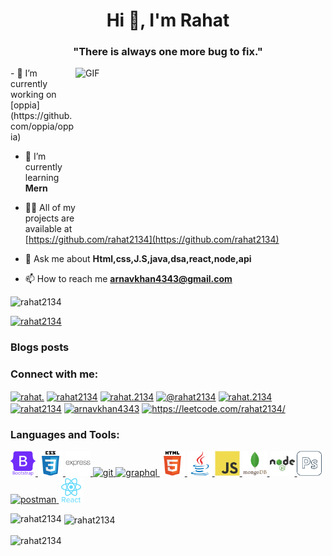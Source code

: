<h1 align="center">Hi 👋, I'm Rahat</h1>
<h3 align="center">"There is always one more bug to fix."</h3>
<a target="_blank">
<img align="right" height="250" width="400" alt="GIF" src="https://miro.medium.com/max/850/0*7Q3yvSIv_t0ioJ-Z.gif">
</a>
- 🔭 I’m currently working on [oppia](https://github.com/oppia/oppia)

- 🌱 I’m currently learning **Mern**

- 👨‍💻 All of my projects are available at [https://github.com/rahat2134](https://github.com/rahat2134)

- 💬 Ask me about **Html,css,J.S,java,dsa,react,node,api**

- 📫 How to reach me **arnavkhan4343@gmail.com**

<p align="left"> <img src="https://komarev.com/ghpvc/?username=rahat2134&label=Profile%20views&color=0e75b6&style=flat" alt="rahat2134" /> </p>

<p align="left"> <a href="https://github.com/ryo-ma/github-profile-trophy"><img src="https://github-profile-trophy.vercel.app/?username=rahat2134" alt="rahat2134" /></a> </p>



### Blogs posts
<!-- BLOG-POST-LIST:START -->
<!-- BLOG-POST-LIST:END -->

<h3 align="left">Connect with me:</h3>
<p align="left">
<a href="https://linkedin.com/in/rahat." target="blank"><img align="center" src="https://raw.githubusercontent.com/rahuldkjain/github-profile-readme-generator/master/src/images/icons/Social/linked-in-alt.svg" alt="rahat." height="30" width="40" /></a>
<a href="https://fb.com/rahat2134" target="blank"><img align="center" src="https://raw.githubusercontent.com/rahuldkjain/github-profile-readme-generator/master/src/images/icons/Social/facebook.svg" alt="rahat2134" height="30" width="40" /></a>
<a href="https://instagram.com/rahat.2134" target="blank"><img align="center" src="https://raw.githubusercontent.com/rahuldkjain/github-profile-readme-generator/master/src/images/icons/Social/instagram.svg" alt="rahat.2134" height="30" width="40" /></a>
<a href="https://medium.com/@rahat2134" target="blank"><img align="center" src="https://raw.githubusercontent.com/rahuldkjain/github-profile-readme-generator/master/src/images/icons/Social/medium.svg" alt="@rahat2134" height="30" width="40" /></a>
<a href="https://www.youtube.com/c/rahat.2134" target="blank"><img align="center" src="https://raw.githubusercontent.com/rahuldkjain/github-profile-readme-generator/master/src/images/icons/Social/youtube.svg" alt="rahat.2134" height="30" width="40" /></a>
<a href="https://www.codechef.com/users/rahat2134" target="blank"><img align="center" src="https://cdn.jsdelivr.net/npm/simple-icons@3.1.0/icons/codechef.svg" alt="rahat2134" height="30" width="40" /></a>
<a href="https://www.hackerrank.com/arnavkhan4343" target="blank"><img align="center" src="https://raw.githubusercontent.com/rahuldkjain/github-profile-readme-generator/master/src/images/icons/Social/hackerrank.svg" alt="arnavkhan4343" height="30" width="40" /></a>
<a href="https://www.leetcode.com/https://leetcode.com/rahat2134/" target="blank"><img align="center" src="https://raw.githubusercontent.com/rahuldkjain/github-profile-readme-generator/master/src/images/icons/Social/leet-code.svg" alt="https://leetcode.com/rahat2134/" height="30" width="40" /></a>
</p>

<h3 align="left">Languages and Tools:</h3>
<p align="left"> <a href="https://getbootstrap.com" target="_blank" rel="noreferrer"> <img src="https://raw.githubusercontent.com/devicons/devicon/master/icons/bootstrap/bootstrap-plain-wordmark.svg" alt="bootstrap" width="40" height="40"/> </a> <a href="https://www.w3schools.com/css/" target="_blank" rel="noreferrer"> <img src="https://raw.githubusercontent.com/devicons/devicon/master/icons/css3/css3-original-wordmark.svg" alt="css3" width="40" height="40"/> </a> <a href="https://expressjs.com" target="_blank" rel="noreferrer"> <img src="https://raw.githubusercontent.com/devicons/devicon/master/icons/express/express-original-wordmark.svg" alt="express" width="40" height="40"/> </a> <a href="https://git-scm.com/" target="_blank" rel="noreferrer"> <img src="https://www.vectorlogo.zone/logos/git-scm/git-scm-icon.svg" alt="git" width="40" height="40"/> </a> <a href="https://graphql.org" target="_blank" rel="noreferrer"> <img src="https://www.vectorlogo.zone/logos/graphql/graphql-icon.svg" alt="graphql" width="40" height="40"/> </a> <a href="https://www.w3.org/html/" target="_blank" rel="noreferrer"> <img src="https://raw.githubusercontent.com/devicons/devicon/master/icons/html5/html5-original-wordmark.svg" alt="html5" width="40" height="40"/> </a> <a href="https://www.java.com" target="_blank" rel="noreferrer"> <img src="https://raw.githubusercontent.com/devicons/devicon/master/icons/java/java-original.svg" alt="java" width="40" height="40"/> </a> <a href="https://developer.mozilla.org/en-US/docs/Web/JavaScript" target="_blank" rel="noreferrer"> <img src="https://raw.githubusercontent.com/devicons/devicon/master/icons/javascript/javascript-original.svg" alt="javascript" width="40" height="40"/> </a> <a href="https://www.mongodb.com/" target="_blank" rel="noreferrer"> <img src="https://raw.githubusercontent.com/devicons/devicon/master/icons/mongodb/mongodb-original-wordmark.svg" alt="mongodb" width="40" height="40"/> </a> <a href="https://nodejs.org" target="_blank" rel="noreferrer"> <img src="https://raw.githubusercontent.com/devicons/devicon/master/icons/nodejs/nodejs-original-wordmark.svg" alt="nodejs" width="40" height="40"/> </a> <a href="https://www.photoshop.com/en" target="_blank" rel="noreferrer"> <img src="https://raw.githubusercontent.com/devicons/devicon/master/icons/photoshop/photoshop-line.svg" alt="photoshop" width="40" height="40"/> </a> <a href="https://postman.com" target="_blank" rel="noreferrer"> <img src="https://www.vectorlogo.zone/logos/getpostman/getpostman-icon.svg" alt="postman" width="40" height="40"/> </a> <a href="https://reactjs.org/" target="_blank" rel="noreferrer"> <img src="https://raw.githubusercontent.com/devicons/devicon/master/icons/react/react-original-wordmark.svg" alt="react" width="40" height="40"/> </a> </p>

<p><img align="left" src="https://github-readme-stats.vercel.app/api/top-langs?username=rahat2134&show_icons=true&locale=en&layout=compact" alt="rahat2134" /></p>

<p>&nbsp;<img align="center" src="https://github-readme-stats.vercel.app/api?username=rahat2134&show_icons=true&locale=en" alt="rahat2134" /></p>

<p><img align="center" src="https://github-readme-streak-stats.herokuapp.com/?user=rahat2134&" alt="rahat2134" /></p>
